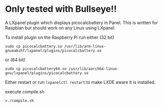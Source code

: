 # Only tested with Bullseye!!

A LXpanel plugin which displays picocalcbattery in Panel.
This is written for Raspbian but should work on any Linux using LXpanel.

To install plugin on the Raspberry Pi run either (32 bit)

	sudo cp picocalcbattery.so /usr/lib/arm-linux-gnueabihf/lxpanel/plugins/picocalcbattery.so

or (64 bit)

    sudo cp picocalcbattery64.so /usr/lib/aarch64-linux-gnu/lxpanel/plugins/picocalcbattery.so

Either restart or run `lxpanelctl restart` to make LXDE aware it is installed.

execute compile.sh
```
>./compile.sh
```
